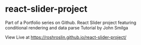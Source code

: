 # react-slider-project
Part of a Portfolio series on Github.
React Slider project featuring conditional rendering and data parse
Tutorial by John Smilga

View Live at https://roshroslin.github.io/react-slider-project/

